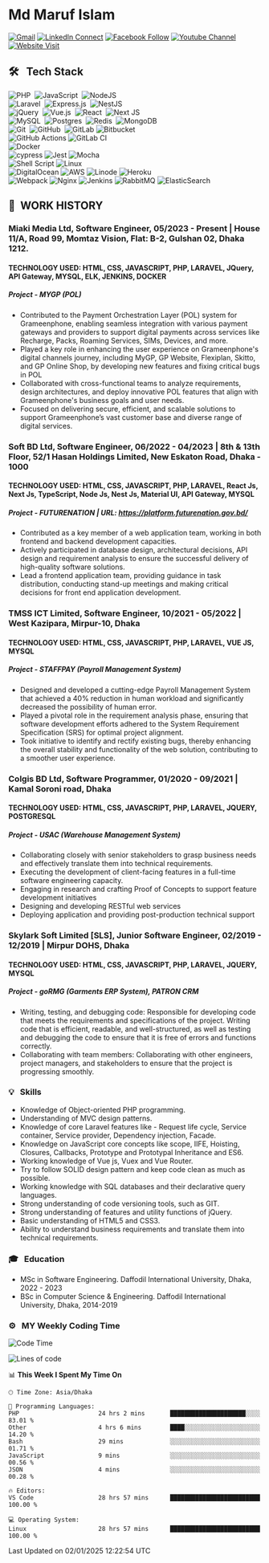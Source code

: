 # Md Maruf Islam

[![Gmail](https://img.shields.io/badge/%20-Send%20Mail-black?color=14171A&labelColor=ef5350&logo=gmail&logoColor=ffffff)](mailto:maruf4426@diu.edu.bd)
[![LinkedIn Connect](https://img.shields.io/badge/%20-Connect-black?color=14171A&labelColor=0077b5&logo=linkedin&logoColor=ffffff)](https://www.linkedin.com/in/islammaruf/)
[![Facebook Follow](https://img.shields.io/badge/%20-Connect-black?color=14171A&labelColor=4267b2&logo=facebook&logoColor=ffffff)](https://www.facebook.com/islammaruf7424/)
[![Youtube Channel](https://img.shields.io/badge/%20-Channel-black?color=14171A&labelColor=c53929&logo=youtube&logoColor=ffffff)](https://www.youtube.com/channel/UCLMGSasSxHmrEmu5LcL9AMA)
[![Website Visit](https://img.shields.io/badge/%20-Website-black?color=14171A&labelColor=45B39D&logo=drone&logoColor=ffffff)](https://islammaruf.github.io/)

## 🛠 &nbsp; Tech Stack

![PHP](https://img.shields.io/badge/php-%23777BB4.svg?style=for-the-badge&logo=php&logoColor=white)&nbsp;
![JavaScript](https://img.shields.io/badge/javascript-%23323330.svg?style=for-the-badge&logo=javascript&logoColor=%23F7DF1E)&nbsp;
![NodeJS](https://img.shields.io/badge/node.js-6DA55F?style=for-the-badge&logo=node.js&logoColor=white)&nbsp;\
![Laravel](https://img.shields.io/badge/laravel-%23FF2D20.svg?style=for-the-badge&logo=laravel&logoColor=white)&nbsp;
![Express.js](https://img.shields.io/badge/express.js-%23404d59.svg?style=for-the-badge&logo=express&logoColor=%2361DAFB)&nbsp;
![NestJS](https://img.shields.io/badge/nestjs-%23E0234E.svg?style=for-the-badge&logo=nestjs&logoColor=white)&nbsp;\
![jQuery](https://img.shields.io/badge/jquery-%230769AD.svg?style=for-the-badge&logo=jquery&logoColor=white)&nbsp;
![Vue.js](https://img.shields.io/badge/vuejs-%2335495e.svg?style=for-the-badge&logo=vuedotjs&logoColor=%234FC08D)&nbsp;
![React](https://img.shields.io/badge/react-%2320232a.svg?style=for-the-badge&logo=react&logoColor=%2361DAFB)&nbsp;
![Next JS](https://img.shields.io/badge/Next-black?style=for-the-badge&logo=next.js&logoColor=white)&nbsp;\
![MySQL](https://img.shields.io/badge/mysql-%2300f.svg?style=for-the-badge&logo=mysql&logoColor=white)&nbsp;
![Postgres](https://img.shields.io/badge/postgres-%23316192.svg?style=for-the-badge&logo=postgresql&logoColor=white)&nbsp;
![Redis](https://img.shields.io/badge/redis-%23DD0031.svg?style=for-the-badge&logo=redis&logoColor=white)&nbsp;
![MongoDB](https://img.shields.io/badge/MongoDB-%234ea94b.svg?style=for-the-badge&logo=mongodb&logoColor=white)\
![Git](https://img.shields.io/badge/git-%23F05033.svg?style=for-the-badge&logo=git&logoColor=white)&nbsp;
![GitHub](https://img.shields.io/badge/github-%23121011.svg?style=for-the-badge&logo=github&logoColor=white)&nbsp;
![GitLab](https://img.shields.io/badge/gitlab-%23181717.svg?style=for-the-badge&logo=gitlab&logoColor=white)
![Bitbucket](https://img.shields.io/badge/bitbucket-%230047B3.svg?style=for-the-badge&logo=bitbucket&logoColor=white)\
![GitHub Actions](https://img.shields.io/badge/github%20actions-%232671E5.svg?style=for-the-badge&logo=githubactions&logoColor=white)
![GitLab CI](https://img.shields.io/badge/gitlab%20ci-%23181717.svg?style=for-the-badge&logo=gitlab&logoColor=white)\
![Docker](https://img.shields.io/badge/docker-%230db7ed.svg?style=for-the-badge&logo=docker&logoColor=white)\
![cypress](https://img.shields.io/badge/-cypress-%23E5E5E5?style=for-the-badge&logo=cypress&logoColor=058a5e)
![Jest](https://img.shields.io/badge/-jest-%23C21325?style=for-the-badge&logo=jest&logoColor=white)
![Mocha](https://img.shields.io/badge/-mocha-%238D6748?style=for-the-badge&logo=mocha&logoColor=white)\
![Shell Script](https://img.shields.io/badge/shell_script-%23121011.svg?style=for-the-badge&logo=gnu-bash&logoColor=white)
![Linux](https://img.shields.io/badge/Linux-FCC624?style=for-the-badge&logo=linux&logoColor=black)\
![DigitalOcean](https://img.shields.io/badge/DigitalOcean-%230167ff.svg?style=for-the-badge&logo=digitalOcean&logoColor=white)
![AWS](https://img.shields.io/badge/AWS-%23FF9900.svg?style=for-the-badge&logo=amazon-aws&logoColor=white)
![Linode](https://img.shields.io/badge/linode-00A95C?style=for-the-badge&logo=linode&logoColor=white)
![Heroku](https://img.shields.io/badge/heroku-%23430098.svg?style=for-the-badge&logo=heroku&logoColor=white)\
![Webpack](https://img.shields.io/badge/webpack-%238DD6F9.svg?style=for-the-badge&logo=webpack&logoColor=black)
![Nginx](https://img.shields.io/badge/nginx-%23009639.svg?style=for-the-badge&logo=nginx&logoColor=white)
![Jenkins](https://img.shields.io/badge/jenkins-%232C5263.svg?style=for-the-badge&logo=jenkins&logoColor=white)
![RabbitMQ](https://img.shields.io/badge/Rabbitmq-FF6600?style=for-the-badge&logo=rabbitmq&logoColor=white)
![ElasticSearch](https://img.shields.io/badge/-ElasticSearch-005571?style=for-the-badge&logo=elasticsearch)

## :office: &nbsp;WORK HISTORY

### **Miaki Media Ltd, Software Engineer**, 05/2023 - Present | House 11/A, Road 99, Momtaz Vision, Flat: B-2, Gulshan 02, Dhaka 1212.

#### **TECHNOLOGY USED:** HTML, CSS, JAVASCRIPT, PHP, LARAVEL, JQuery, API Gateway, MYSQL, ELK, JENKINS, DOCKER

##### **Project - MYGP (POL)**

- Contributed to the Payment Orchestration Layer (POL) system for Grameenphone, enabling seamless integration with various payment gateways and providers to support digital payments across services like Recharge, Packs, Roaming Services, SIMs, Devices, and more.
- Played a key role in enhancing the user experience on Grameenphone's digital channels journey, including MyGP, GP Website, Flexiplan, Skitto, and GP Online Shop, by developing new features and fixing critical bugs in POL
- Collaborated with cross-functional teams to analyze requirements, design architectures, and deploy innovative POL features that align with Grameenphone's business goals and user needs.
- Focused on delivering secure, efficient, and scalable solutions to support Grameenphone’s vast customer base and diverse range of digital services.

### **Soft BD Ltd, Software Engineer**, 06/2022 - 04/2023 | 8th & 13th Floor, 52/1 Hasan Holdings Limited, New Eskaton Road, Dhaka - 1000

#### **TECHNOLOGY USED:** HTML, CSS, JAVASCRIPT, PHP, LARAVEL, React Js, Next Js, TypeScript, Node Js, Nest Js, Material UI, API Gateway, MYSQL

##### **Project - FUTURENATION** | URL: <https://platform.futurenation.gov.bd/>

- Contributed as a key member of a web application team, working in both frontend and backend development
capacities.
- Actively participated in database design, architectural decisions, API design and requirement analysis to
ensure the successful delivery of high-quality software solutions.
- Lead a frontend application team, providing guidance in task distribution, conducting stand-up meetings and
making critical decisions for front end application development.

### **TMSS ICT Limited, Software Engineer**, 10/2021 - 05/2022 | West Kazipara, Mirpur-10, Dhaka

#### **TECHNOLOGY USED:** HTML, CSS, JAVASCRIPT, PHP, LARAVEL, VUE JS, MYSQL

##### **Project - STAFFPAY (Payroll Management System)**

- Designed and developed a cutting-edge Payroll Management System that achieved a 40% reduction in human
workload and significantly decreased the possibility of human error.
- Played a pivotal role in the requirement analysis phase, ensuring that software development efforts adhered
to the System Requirement Specification (SRS) for optimal project alignment.
- Took initiative to identify and rectify existing bugs, thereby enhancing the overall stability and functionality of
the web solution, contributing to a smoother user experience.

### **Colgis BD Ltd, Software Programmer**, 01/2020 - 09/2021 | Kamal Soroni road, Dhaka

#### **TECHNOLOGY USED:** HTML, CSS, JAVASCRIPT, PHP, LARAVEL, JQUERY, POSTGRESQL

##### **Project - USAC (Warehouse Management System)**


- Collaborating closely with senior stakeholders to grasp business needs and effectively translate them into
technical requirements.
- Executing the development of client-facing features in a full-time software engineering capacity.
- Engaging in research and crafting Proof of Concepts to support feature development initiatives
- Designing and developing RESTful web services
- Deploying application and providing post-production technical support


### **Skylark Soft Limited [SLS], Junior Software Engineer**, 02/2019 - 12/2019 | Mirpur DOHS, Dhaka

#### **TECHNOLOGY USED:** HTML, CSS, JAVASCRIPT, PHP, LARAVEL, JQUERY, MYSQL

##### **Project - goRMG (Garments ERP System), PATRON CRM**

- Writing, testing, and debugging code: Responsible for developing code that meets the requirements and
specifications of the project. Writing code that is efficient, readable, and well-structured, as well as testing
and debugging the code to ensure that it is free of errors and functions correctly.
- Collaborating with team members: Collaborating with other engineers, project managers, and stakeholders to
ensure that the project is progressing smoothly.

### 💡 &nbsp; Skills

- Knowledge of Object-oriented PHP programming.
- Understanding of MVC design patterns.
- Knowledge of core Laravel features like - Request life cycle, Service container, Service provider, Dependency injection, Facade.
- Knowledge on JavaScript core concepts like scope, IIFE, Hoisting, Closures, Callbacks, Prototype and Prototypal Inheritance and ES6.
- Working knowledge of Vue js, Vuex and Vue Router.
- Try to follow SOLID design pattern and keep code clean as much as possible.
- Working knowledge with SQL databases and their declarative query languages.
- Strong understanding of code versioning tools, such as GIT.
- Strong understanding of features and utility functions of jQuery.
- Basic understanding of HTML5 and CSS3.
- Ability to understand business requirements and translate them into technical requirements.

### 🎓 &nbsp; Education

- MSc in Software Engineering. Daffodil International University, Dhaka, 2022 - 2023
- BSc in Computer Science & Engineering. Daffodil International University, Dhaka, 2014-2019

### ⚙️ &nbsp; MY Weekly Coding Time
<!--START_SECTION:waka-->
![Code Time](http://img.shields.io/badge/Code%20Time-5%2C391%20hrs%2038%20mins-blue)

![Lines of code](https://img.shields.io/badge/From%20Hello%20World%20I%27ve%20Written-15.7%20million%20lines%20of%20code-blue)

📊 **This Week I Spent My Time On** 

```text
🕑︎ Time Zone: Asia/Dhaka

💬 Programming Languages: 
PHP                      24 hrs 2 mins       █████████████████████░░░░   83.01 % 
Other                    4 hrs 6 mins        ████░░░░░░░░░░░░░░░░░░░░░   14.20 % 
Bash                     29 mins             ░░░░░░░░░░░░░░░░░░░░░░░░░   01.71 % 
JavaScript               9 mins              ░░░░░░░░░░░░░░░░░░░░░░░░░   00.56 % 
JSON                     4 mins              ░░░░░░░░░░░░░░░░░░░░░░░░░   00.28 % 

🔥 Editors: 
VS Code                  28 hrs 57 mins      █████████████████████████   100.00 % 

💻 Operating System: 
Linux                    28 hrs 57 mins      █████████████████████████   100.00 % 
```


 Last Updated on 02/01/2025 12:22:54 UTC
<!--END_SECTION:waka-->
